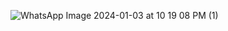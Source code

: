 ![WhatsApp Image 2024-01-03 at 10 19 08 PM (1)](https://github.com/jw199875/Learn-Git-and-GitHub-without-any-code-Using-the-Hello-World-guide-you-ll-create-a-repository-star/assets/166067229/83298337-8a36-4c30-a462-47784969b2e2)
